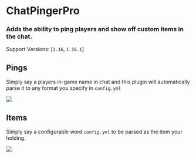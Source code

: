 # ChatPingerPro
### Adds the ability to ping players and show off custom items in the chat.

Support Versions: [`1.16`, `1.16.1`]

## Pings
Simply say a players in-game name in chat and this plugin will automatically parse it to any format you specify in `config.yml`

![](https://i.ibb.co/CmwzXP8/Annotation-2020-07-20-005322.png)

## Items
Simply say a configurable word `config.yml` to be parsed as the item your holding.

![](https://i.ibb.co/VxmLrnx/Annotation-2020-07-20-135317.png)
